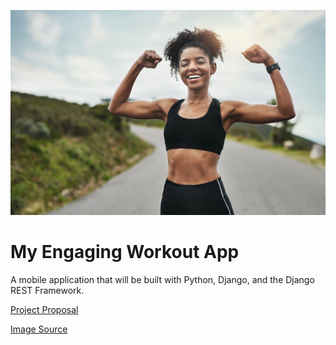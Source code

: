 ![Project Image](Workout-Plan-Women.jpg)

# My Engaging Workout App
A mobile application that will be built with Python, Django, and the Django REST Framework.

[Project Proposal](proposal.md)

[Image Source](https://www.popsugar.com/fitness/Workout-Plan-Women-45630358)
